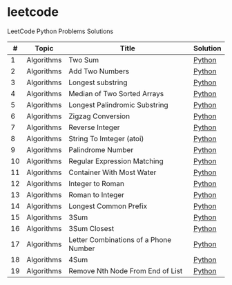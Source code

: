 # leetcode
LeetCode Python Problems Solutions

| #   | Topic | Title                                 | Solution                                                                      |
|-----|-------|---------------------------------------|-------------------------------------------------------------------------------|
| 1   | Algorithms | Two Sum                               | [Python](./algorithms/0001_two_sum.py)                                        | 
| 2   | Algorithms | Add Two Numbers                       | [Python](./algorithms/0002_add_two_numbers.py)                                |
| 3   | Algorithms | Longest substring                     | [Python](./algorithms/0003_longest_substring_without_repeating_characters.py) |
| 4   | Algorithms | Median of Two Sorted Arrays           | [Python](./algorithms/0004_median_of_two_sorted_arrays.py)                    |
| 5   | Algorithms | Longest Palindromic Substring         | [Python](./algorithms/0005_longest_palindromic_substring.py)                  |
| 6   | Algorithms | Zigzag Conversion                     | [Python](./algorithms/0006_zigzag_conversion.py)                              |
| 7   | Algorithms | Reverse Integer                       | [Python](./algorithms/0007_reverse_integer.py)                                |
| 8   | Algorithms | String To Imteger (atoi)              | [Python](./algorithms/0008_string_to_integer_atoi.py)                         |
| 9   | Algorithms | Palindrome Number                     | [Python](./algorithms/0009_palindrome_number.py)                              |
| 10  | Algorithms | Regular Expression Matching           | [Python](./algorithms/0010_regular_expression_matching.py)                    |
| 11  | Algorithms | Container With Most Water             | [Python](./algorithms/0011_container_with_most_water.py)                      |
| 12  | Algorithms | Integer to Roman                      | [Python](./algorithms/0012_integer_to_romain.py)                              |
| 13  | Algorithms | Roman to Integer                      | [Python](./algorithms/0013_romain_to_integer.py)                              |
| 14  | Algorithms | Longest Common Prefix                 | [Python](./algorithms/0014_longest_common_prefix.py)                          |
| 15  | Algorithms | 3Sum                                  | [Python](./algorithms/0015_3sum.py)                                           |
| 16  | Algorithms | 3Sum Closest                          | [Python](./algorithms/0016_3sum_closest.py)                                   |
| 17  | Algorithms | Letter Combinations of a Phone Number | [Python](./algorithms/0017_letter_combinations_of_a_phone_number.py)          |
| 18  | Algorithms | 4Sum                                  | [Python](./algorithms/0018_4sum.py)                                           |
| 19  | Algorithms | Remove Nth Node From End of List      | [Python](./algorithms/0019_remove_nth_node_from_end_of_list.py)               |